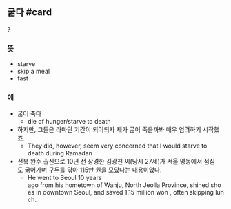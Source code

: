 ## 굶다 #card
?
### 뜻
- starve
- skip a meal
- fast
### 예
- 굶어 죽다
	- die of hunger/starve to death
- 하지만, 그들은 라마단 기간이 되어되자 제가 굶어 죽을까봐 매우 염려하기 시작했죠.
	- They did, however, seem very concerned that I would starve to death during Ramadan
- 전북 완주 출신으로 10년 전 상경한 김광천 씨(당시 27세)가 서울 명동에서 점심도 굶어가며 구두를 닦아 115만 원을 모았다는 내용이었다.
	- He went to Seoul 10 years ago from his hometown of Wanju, North Jeolla Province, shined shoes in downtown Seoul, and saved 1.15 million won , often skipping lunch.
